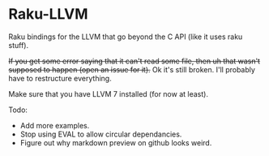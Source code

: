 # Raku-LLVM
Raku bindings for the LLVM that go beyond the C API (like it uses raku stuff).

~~If you get some error saying that it can't read some file, then uh that wasn't supposed to happen (open an issue for it).~~
Ok it's still broken. I'll probably have to restructure everything.

Make sure that you have LLVM 7 installed (for now at least).

Todo:
- Add more examples.
- Stop using EVAL to allow circular dependancies.
- Figure out why markdown preview on github looks weird.
